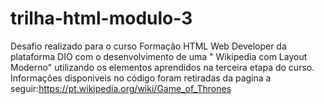 # trilha-html-modulo-3
Desafio realizado para o curso Formação HTML Web Developer da plataforma DIO com o desenvolvimento de uma " Wikipedia com Layout Moderno" utilizando os elementos aprendidos na terceira etapa do curso.
Informações disponiveis no código foram retiradas da pagina a seguir:https://pt.wikipedia.org/wiki/Game_of_Thrones
